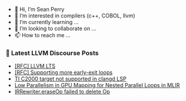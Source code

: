 - 👋 Hi, I’m Sean Perry
- 👀 I’m interested in compilers (c++, COBOL, llvm)
- 🌱 I’m currently learning ...
- 💞️ I’m looking to collaborate on ...
- 📫 How to reach me ...

<!---
s66perry/s66perry is a ✨ special ✨ repository because its `README.md` (this file) appears on your GitHub profile.
You can click the Preview link to take a look at your changes.
--->
### 📕 Latest LLVM Discourse Posts

<!-- DISCOURSE-LLVM:START -->
- [[RFC] LLVM LTS](https://discourse.llvm.org/t/rfc-llvm-lts/84049?page=3#post_58)
- [[RFC] Supporting more early-exit loops](https://discourse.llvm.org/t/rfc-supporting-more-early-exit-loops/84690#post_5)
- [TI C2000 target not supported in clangd LSP](https://discourse.llvm.org/t/ti-c2000-target-not-supported-in-clangd-lsp/83015?page=2#post_24)
- [Low Parallelism in GPU Mapping for Nested Parallel Loops in MLIR](https://discourse.llvm.org/t/low-parallelism-in-gpu-mapping-for-nested-parallel-loops-in-mlir/84670#post_4)
- [IRRewriter.eraseOp failed to delete Op](https://discourse.llvm.org/t/irrewriter-eraseop-failed-to-delete-op/84745#post_2)
<!-- DISCOURSE-LLVM:END -->
